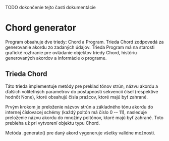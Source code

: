 TODO dokončenie tejto časti dokumentácie

# Chord generator

Program obsahuje dve triedy: Chord a Program.
Trieda Chord zodpovedá za generovanie akordu zo zadaných údajov.
Trieda Program má na starosti grafické rozhranie pre ovládanie
objektov triedy Chord, históriu generovaných akordov
a informácie o programe.

## Trieda Chord

Táto trieda implementuje metódy pre preklad tónov strún, názvu akordu
a ďalších voliteľných parametrov do postupnosti sekvencií čísel
(respektíve hodnôt None), ktoré obsahujú čísla pražcov, ktoré majú
byť zahrané.

Prvým krokom je preloženie názvov strún a základného tónu akordu
do internej číslovacej schémy (každý poltón má číslo 0 -- 11),
nasleduje preloženie názvu akordu do množiny poltónov, ktoré
majú byť zahrané. Toto prebieha už pri vytvorení objektu typu Chord.

Metóda .generate() pre daný akord vygeneruje všetky valídne možnosti.
